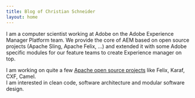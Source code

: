 ```yaml
---
title: Blog of Christian Schneider
layout: home
---
```


I am a computer scientist working at Adobe on the Adobe Experience Manager Platform team.
We provide the core of AEM based on open source projects (Apache Sling, Apache Felix, ...)
and extended it with some Adobe specific modules for our feature teams to create Experience manager on top.

I am working on quite a few [Apache open source projects](http://people.apache.org/phonebook.html?uid=cschneider) like Felix, Karaf, CXF, Camel.  
I am interested in clean code, software architecture and modular software design.

